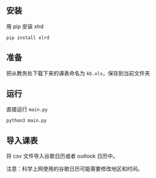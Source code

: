 ## 安装

用 pip 安装 xlrd

```shell
pip install xlrd
```

## 准备

把从教务处下载下来的课表命名为 `kb.xls`，保存到当前文件夹

## 运行

直接运行 `main.py`

```shell
python3 main.py
```

## 导入课表

将 csv 文件导入谷歌日历或者 outlook 日历中。

注意：科学上网使用的谷歌日历可能需要修改地区和时间。
